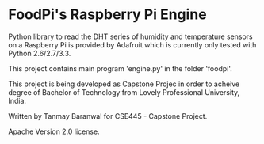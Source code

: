 FoodPi's Raspberry Pi Engine
==================================

Python library to read the DHT series of humidity and temperature sensors on a Raspberry Pi is provided by Adafruit which is currently only tested with Python 2.6/2.7/3.3.

This project contains main program 'engine.py' in the folder 'foodpi'.

This project is being developed as Capstone Projec in order to acheive degree of Bachelor of Technology from Lovely Professional University, India.

Written by Tanmay Baranwal for CSE445 - Capstone Project.

Apache Version 2.0 license.
